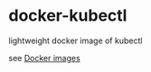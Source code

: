 # docker-kubectl
lightweight docker image of kubectl

see [Docker images](https://github.com/ryodocx/docker-kubectl/pkgs/container/docker-kubectl)
